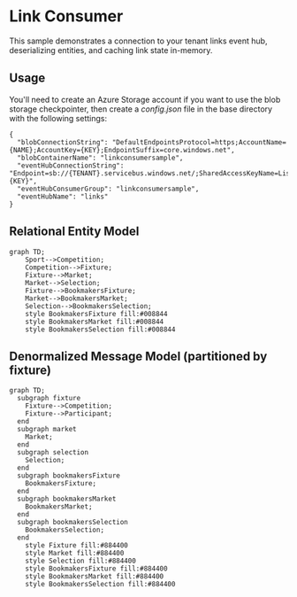 # Link Consumer
This sample demonstrates a connection to your tenant links event hub, deserializing entities, and caching link state in-memory.

## Usage
You'll need to create an Azure Storage account if you want to use the blob storage checkpointer, then create a _config.json_ file in the base directory with the following settings:
```code
{
  "blobConnectionString": "DefaultEndpointsProtocol=https;AccountName={NAME};AccountKey={KEY};EndpointSuffix=core.windows.net",
  "blobContainerName": "linkconsumersample",
  "eventHubConnectionString": "Endpoint=sb://{TENANT}.servicebus.windows.net/;SharedAccessKeyName=Listen;SharedAccessKey={KEY}",
  "eventHubConsumerGroup": "linkconsumersample",
  "eventHubName": "links"
}
```

## Relational Entity Model
```mermaid
graph TD;
    Sport-->Competition;
    Competition-->Fixture;
    Fixture-->Market;
    Market-->Selection;
    Fixture-->BookmakersFixture;
    Market-->BookmakersMarket;
    Selection-->BookmakersSelection;
    style BookmakersFixture fill:#008844
    style BookmakersMarket fill:#008844
    style BookmakersSelection fill:#008844
```

## Denormalized Message Model (partitioned by fixture)
```mermaid
graph TD;
  subgraph fixture
    Fixture-->Competition;
    Fixture-->Participant;
  end
  subgraph market
    Market;
  end
  subgraph selection
    Selection;
  end
  subgraph bookmakersFixture
    BookmakersFixture;
  end
  subgraph bookmakersMarket
    BookmakersMarket;
  end
  subgraph bookmakersSelection
    BookmakersSelection;
  end
    style Fixture fill:#884400
    style Market fill:#884400
    style Selection fill:#884400
    style BookmakersFixture fill:#884400
    style BookmakersMarket fill:#884400
    style BookmakersSelection fill:#884400
```
